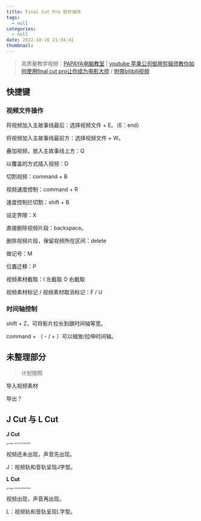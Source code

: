 ```yaml
---
title: Final Cat Pro 软件操作
tags:
  - null
categories:
  - null
date: 2022-10-16 21:34:41
thumbnail:
---
```


> 高质量教学视频：[PAPAYA电脑教室](https://space.bilibili.com/402780815) | [youtube 苹果公司御用剪辑师教你如何使用final cut pro让你成为电影大师](https://www.youtube.com/watch?v=H883qIGV48E&t=1909s) / [附带bilibili视频](https://www.bilibili.com/video/BV1qE411c7co?share_source=copy_web) 



## 快捷键

### 视频文件操作

将视频加入主故事线最后：选择视频文件 + E。（E：end）

将视频加入主故事线最前方：选择视频文件 + W。

叠加视频，放入主故事线上方：Q

以覆盖的方式插入视频：D

切割视频：command + B

视频速度控制：command + R

速度控制拦切割：shift + B

设定界限：X

直接删除视频片段：backspace。

删除视频片段，保留视频所在区间：delete

做记号：M

位置迁移：P

视频素材截取：I 左截取 O 右截取

视频素材标记 / 视频素材取消标记：F / U

### 时间轴控制

shift + Z，可将影片拉长到跟时间轴等宽。

command + （ - / + ）可以缩放/拉伸时间轴。


## 未整理部分

> 计划按照

导入视频素材

导出？



## J Cut 与 L Cut

**J Cut**

<img src="https://file.pandacode.cn/blog/202202201731500.png" alt="image-20220213114401291" style="zoom:33%;" /> 

视频还未出现，声音先出现。

J：视频轨和音轨呈现J字型。

**L Cut**

<img src="https://file.pandacode.cn/blog/202202201731733.png" alt="image-20220213114541198" style="zoom:33%;" /> 

视频出现，声音再出现。

L：视频轨和音轨呈现L字型。